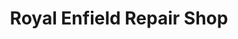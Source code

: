 ---
title: "Royal Enfield Repair Shop"
url: /palakkad/royal-enfield-repair-shop/
shop: motorcycle
---